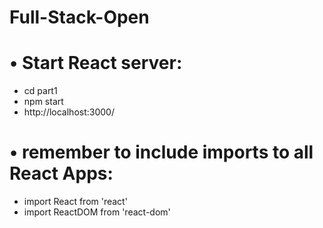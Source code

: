 # Full-Stack-Open

# • Start React server:
* cd part1
* npm start
* http://localhost:3000/

# • remember to include imports to all React Apps:
- import React from 'react'
- import ReactDOM from 'react-dom'
